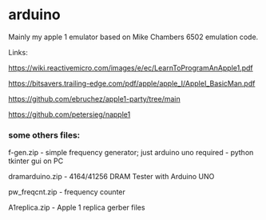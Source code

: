# arduino

Mainly my apple 1 emulator based on Mike Chambers 6502 emulation code.

Links:

https://wiki.reactivemicro.com/images/e/ec/LearnToProgramAnApple1.pdf

https://bitsavers.trailing-edge.com/pdf/apple/apple_I/AppleI_BasicMan.pdf

https://github.com/ebruchez/apple1-party/tree/main

https://github.com/petersieg/napple1


### some others files:

f-gen.zip - simple frequency generator; just arduino uno required - python tkinter gui on PC

dramarduino.zip - 4164/41256 DRAM Tester with Arduino UNO

pw_freqcnt.zip - frequency counter

A1replica.zip - Apple 1 replica gerber files



